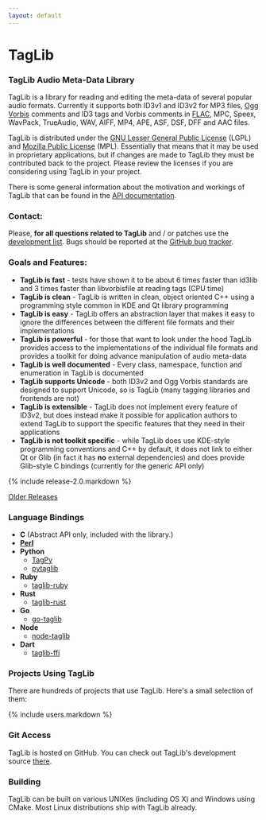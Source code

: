 ```yaml
---
layout: default
---
```

# TagLib

### TagLib Audio Meta-Data Library

TagLib is a library for reading and editing the meta-data of several
popular audio formats. Currently it supports both ID3v1 and ID3v2
for MP3 files, [Ogg Vorbis][] comments and ID3 tags and Vorbis comments
in [FLAC][], MPC, Speex, WavPack, TrueAudio, WAV, AIFF, MP4, APE, ASF,
DSF, DFF and AAC files.

TagLib is distributed under the [GNU Lesser General Public License][]
(LGPL) and [Mozilla Public License][] (MPL). Essentially that means that
it may be used in proprietary applications, but if changes are made to
TagLib they must be contributed back to the project. Please review the
licenses if you are considering using TagLib in your project.

There is some general information about the motivation and workings of
TagLib that can be found in the [API documentation][].

### Contact:

Please, **for all questions related to TagLib** and / or patches use the
[development list][]. Bugs should be reported at the [GitHub bug tracker][].

### Goals and Features:

-   **TagLib is fast** - tests have shown it to be about 6 times faster
    than id3lib and 3 times faster than libvorbisfile at reading tags
    (CPU time)
-   **TagLib is clean** - TagLib is written in clean, object oriented
    C++ using a programming style common in KDE and Qt library
    programming
-   **TagLib is easy** - TagLib offers an abstraction layer that makes
    it easy to ignore the differences between the different file formats
    and their implementations
-   **TagLib is powerful** - for those that want to look under the hood
    TagLib provides access to the implementations of the individual file
    formats and provides a toolkit for doing advance manipulation of
    audio meta-data
-   **TagLib is well documented** - Every class, namespace, function and
    enumeration in TagLib is documented
-   **TagLib supports Unicode** - both ID3v2 and Ogg Vorbis standards
    are designed to support Unicode, so is TagLib (many tagging
    libraries and frontends are not)
-   **TagLib is extensible** - TagLib does not implement every feature
    of ID3v2, but does instead make it possible for application authors
    to extend TagLib to support the specific features that they need in
    their applications
-   **TagLib is not toolkit specific** - while TagLib does use KDE-style
    programming conventions and C++ by default, it does not link to
    either Qt or Glib (in fact it has **no** external dependencies) and
    does provide Glib-style C bindings (currently for the generic API
    only)

{% include release-2.0.markdown %}

[Older Releases](older.html)

### Language Bindings

-   **C** (Abstract API only, included with the library.)
-   **[Perl][]**
-   **Python**
    -   [TagPy][]
    -   [pytaglib][]
-   **Ruby**
    -   [taglib-ruby][]
-   **Rust**
    -   [taglib-rust][]
-   **Go**
    -   [go-taglib][]
-   **Node**
    -   [node-taglib][]
-   **Dart**
    -   [taglib-ffi][]

### Projects Using TagLib

There are hundreds of projects that use TagLib.  Here's a small selection
of them:

{% include users.markdown %}

### Git Access

TagLib is hosted on GitHub. You can check out TagLib's development
source [there](https://github.com/taglib/taglib).

### Building

TagLib can be built on various UNIXes (including OS X) and Windows using
CMake. Most Linux distributions ship with TagLib already.

  [Ogg Vorbis]: https://xiph.org/vorbis/
  [FLAC]: https://xiph.org/flac/
  [GNU Lesser General Public License]: https://www.gnu.org/licenses/lgpl.html
  [Mozilla Public License]: https://www.mozilla.org/MPL/MPL-1.1.html
  [API documentation]: https://taglib.org/api/
  [development list]: https://mail.kde.org/mailman/listinfo/taglib-devel
  [Perl]: https://metacpan.org/release/Audio-TagLib
  [TagPy]: https://mathema.tician.de/software/tagpy/
  [pytaglib]: https://github.com/supermihi/pytaglib
  [taglib-ruby]: https://robinst.github.io/taglib-ruby/
  [taglib-rust]: https://ebassi.github.io/taglib-rust/
  [go-taglib]: https://github.com/wtolson/go-taglib/
  [node-taglib]: https://github.com/nikhilm/node-taglib
  [taglib-ffi]: https://github.com/nbonamy/taglib_ffi/
  [GitHub bug tracker]: https://github.com/taglib/taglib/issues
